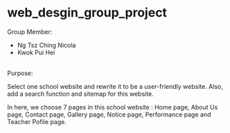 # web_desgin_group_project

Group Member: <ul>
			  <li>Ng Tsz Ching Nicola</li>
              <li>Kwok Pui Hei</li>
              </ul>

<br/>
Purpose: <p>Select one school website and rewrite it to be a user-friendly website. 		 Also, add a search function and sitemap for this website.</p>

<p>In here, we choose 7 pages in this school website : Home page, About Us page, Contact page, Gallery page, Notice page, Performance page and Teacher Pofile page.</p>
